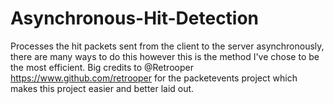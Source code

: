 # Asynchronous-Hit-Detection
Processes the hit packets sent from the client to the server asynchronously, there are many ways to do this however this is the method I've chose to be the most efficient.
Big credits to @Retrooper https://www.github.com/retrooper for the packetevents project which makes this project easier and better laid out.
